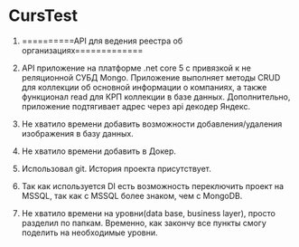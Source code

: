 # CursTest
1. ==========API для ведения реестра об организациях============= 

2. API приложение на платформе .net core 5 с привязкой к не реляционной СУБД Mongo. Приложение выполняет методы CRUD для коллекции об основной информации
	о компаниях, а также функционал read для КРП коллекции в базе данных. Дополнительно, приложение подтягивает адрес через api декодер Яндекс. 
 
3. Не хватило времени добавить возможности добавления/удаления изображения в базу данных.
4. Не хватило времени добавить в Докер.
5. Использовал git. История проекта присутствует.
6. Так как используется DI есть возможность переключить проект на MSSQL, так как с MSSQL более знаком, чем с MongoDB.
7. Не хватило времени на уровни(data base, business layer), просто разделил по папкам. Временно, как закончу все пункты смогу поделить на необходимые уровни.
